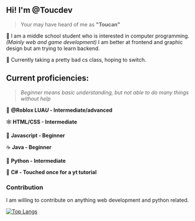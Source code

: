 ## Hi! I'm @Toucdev

> Your may have heard of me as **"Toucan"**

👋 I am a middle school student who is interested in computer programming. *(Mainly web and game development)*
I am better at frontend and graphic design but am trying to learn backend.

📓 Currently taking a pretty bad cs class, hoping to switch.

## Current proficiencies:

> *Beginner means basic understanding, but not able to do many things without help*

🔵 **@Roblox LUA*U* - Intermediate/advanced**

🕸️ **HTML/CSS - Intermediate** 

📜 **Javascript - Beginner** 

☕ **Java - Beginner** 

🐍 **Python - Intermediate** 

🌊 **C# - Touched once for a yt tutorial**

### Contribution

I am willing to contribute on anything web development and python related. 

[![Top Langs](https://github-readme-stats.vercel.app/api/top-langs/?username=toucdev)](https://github.com/anuraghazra/github-readme-stats)

<!---
Toucdev/Toucdev is a ✨ special ✨ repository because its `README.md` (this file) appears on your GitHub profile.
You can click the Preview link to take a look at your changes.
--->
